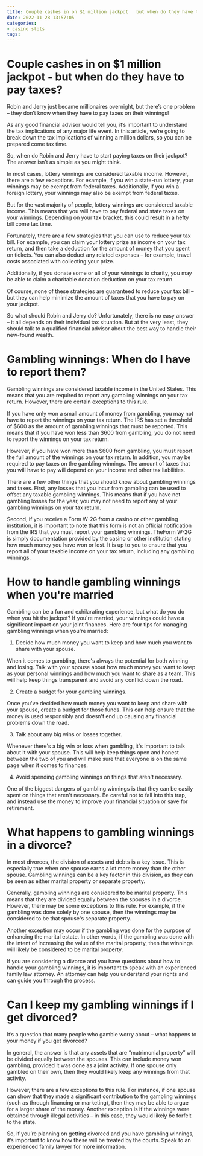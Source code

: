 ```yaml
---
title: Couple cashes in on $1 million jackpot   but when do they have to pay taxes
date: 2022-11-28 13:57:05
categories:
- casino slots
tags:
---
```



#  Couple cashes in on $1 million jackpot - but when do they have to pay taxes?

Robin and Jerry just became millionaires overnight, but there’s one problem – they don’t know when they have to pay taxes on their winnings!

As any good financial advisor would tell you, it’s important to understand the tax implications of any major life event. In this article, we’re going to break down the tax implications of winning a million dollars, so you can be prepared come tax time.

So, when do Robin and Jerry have to start paying taxes on their jackpot? The answer isn’t as simple as you might think.

In most cases, lottery winnings are considered taxable income. However, there are a few exceptions. For example, if you win a state-run lottery, your winnings may be exempt from federal taxes. Additionally, if you win a foreign lottery, your winnings may also be exempt from federal taxes.

But for the vast majority of people, lottery winnings are considered taxable income. This means that you will have to pay federal and state taxes on your winnings. Depending on your tax bracket, this could result in a hefty bill come tax time.

Fortunately, there are a few strategies that you can use to reduce your tax bill. For example, you can claim your lottery prize as income on your tax return, and then take a deduction for the amount of money that you spent on tickets. You can also deduct any related expenses – for example, travel costs associated with collecting your prize.

Additionally, if you donate some or all of your winnings to charity, you may be able to claim a charitable donation deduction on your tax return.

Of course, none of these strategies are guaranteed to reduce your tax bill – but they can help minimize the amount of taxes that you have to pay on your jackpot.

So what should Robin and Jerry do? Unfortunately, there is no easy answer – it all depends on their individual tax situation. But at the very least, they should talk to a qualified financial advisor about the best way to handle their new-found wealth.

#  Gambling winnings: When do I have to report them?

Gambling winnings are considered taxable income in the United States. This means that you are required to report any gambling winnings on your tax return. However, there are certain exceptions to this rule.

If you have only won a small amount of money from gambling, you may not have to report the winnings on your tax return. The IRS has set a threshold of $600 as the amount of gambling winnings that must be reported. This means that if you have won less than $600 from gambling, you do not need to report the winnings on your tax return.

However, if you have won more than $600 from gambling, you must report the full amount of the winnings on your tax return. In addition, you may be required to pay taxes on the gambling winnings. The amount of taxes that you will have to pay will depend on your income and other tax liabilities.

There are a few other things that you should know about gambling winnings and taxes. First, any losses that you incur from gambling can be used to offset any taxable gambling winnings. This means that if you have net gambling losses for the year, you may not need to report any of your gambling winnings on your tax return.

Second, if you receive a Form W-2G from a casino or other gambling institution, it is important to note that this form is not an official notification from the IRS that you must report your gambling winnings. TheForm W-2G is simply documentation provided by the casino or other institution stating how much money you have won or lost. It is up to you to ensure that you report all of your taxable income on your tax return, including any gambling winnings.

#  How to handle gambling winnings when you're married

Gambling can be a fun and exhilarating experience, but what do you do when you hit the jackpot? If you're married, your winnings could have a significant impact on your joint finances. Here are four tips for managing gambling winnings when you're married:

1. Decide how much money you want to keep and how much you want to share with your spouse.

When it comes to gambling, there's always the potential for both winning and losing. Talk with your spouse about how much money you want to keep as your personal winnings and how much you want to share as a team. This will help keep things transparent and avoid any conflict down the road.

2. Create a budget for your gambling winnings.

Once you've decided how much money you want to keep and share with your spouse, create a budget for those funds. This can help ensure that the money is used responsibly and doesn't end up causing any financial problems down the road.

3. Talk about any big wins or losses together.

Whenever there's a big win or loss when gambling, it's important to talk about it with your spouse. This will help keep things open and honest between the two of you and will make sure that everyone is on the same page when it comes to finances.

4. Avoid spending gambling winnings on things that aren't necessary.

One of the biggest dangers of gambling winnings is that they can be easily spent on things that aren't necessary. Be careful not to fall into this trap, and instead use the money to improve your financial situation or save for retirement.

#  What happens to gambling winnings in a divorce?

In most divorces, the division of assets and debts is a key issue. This is especially true when one spouse earns a lot more money than the other spouse. Gambling winnings can be a key factor in this division, as they can be seen as either marital property or separate property.

Generally, gambling winnings are considered to be marital property. This means that they are divided equally between the spouses in a divorce. However, there may be some exceptions to this rule. For example, if the gambling was done solely by one spouse, then the winnings may be considered to be that spouse's separate property.

Another exception may occur if the gambling was done for the purpose of enhancing the marital estate. In other words, if the gambling was done with the intent of increasing the value of the marital property, then the winnings will likely be considered to be marital property.

If you are considering a divorce and you have questions about how to handle your gambling winnings, it is important to speak with an experienced family law attorney. An attorney can help you understand your rights and can guide you through the process.

#  Can I keep my gambling winnings if I get divorced?

It’s a question that many people who gamble worry about – what happens to your money if you get divorced?

In general, the answer is that any assets that are “matrimonial property” will be divided equally between the spouses. This can include money won gambling, provided it was done as a joint activity. If one spouse only gambled on their own, then they would likely keep any winnings from that activity.

However, there are a few exceptions to this rule. For instance, if one spouse can show that they made a significant contribution to the gambling winnings (such as through financing or marketing), then they may be able to argue for a larger share of the money. Another exception is if the winnings were obtained through illegal activities – in this case, they would likely be forfeit to the state.

So, if you’re planning on getting divorced and you have gambling winnings, it’s important to know how these will be treated by the courts. Speak to an experienced family lawyer for more information.